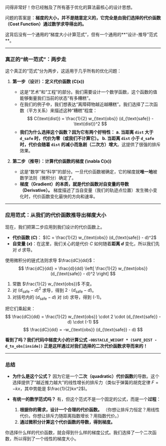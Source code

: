 问得非常好！你已经触及了所有基于优化的算法最核心的设计思想。

问题的答案是：**梯度的大小，并不是随意定义的，它完全是由我们选择的代价函数（Cost Function）通过数学求导得出的。**

这背后没有一个通用的“梯度大小计算范式”，但有一个通用的**“设计-推导”范式**。

---

### 真正的“统一范式”：两步走

这个真正的“范式”分为两步，这适用于几乎所有的优化问题：

1.  **第一步（设计）：定义代价函数 \(C(x)\)**
    *   这是“艺术”和“工程”的部分。我们需要设计一个数学函数，这个函数的值能够衡量我们当前的状态“有多糟糕”。
    *   在我们的例子中，我们想表达“离障碍物越近越糟糕”。我们选择了二次函数（平方关系）来描述这种“糟糕”程度：
        $$
        C(\text{dist}) = \frac{1}{2} w_{\text{obs}} (d_{\text{safe}} - \text{dist})^2
        $$
    *   **我们为什么选择这个函数？**因为它有两个好特性：
        a. 当距离 `dist` 大于 `d_safe` 时，代价为零（或我们不计算它）。
        b. 当距离 `dist` 小于 `d_safe` 时，代价会随着 `dist` 的减小而**急剧（二次方）增大**。这提供了很强的排斥效果。

2.  **第二步（推导）：计算代价函数的梯度 \(\nabla C(x)\)**
    *   这是“数学”和“科学”的部分。一旦代价函数被确定，它的梯度就**唯一地**被数学法则（微积分）确定了。
    *   **梯度（Gradient）的本质，就是代价函数对自变量的导数（Derivative）。** 梯度描述了当自变量（我们的轨迹点位置）发生微小变化时，代价函数变化最快的方向和速率。

---

### 应用范式：从我们的代价函数推导出梯度大小

现在，我们把第二步应用到我们设计的代价函数上。

*   **代价函数 $(C)$**： $(C = \frac{1}{2} w_{\text{obs}} (d_{\text{safe}} - d)^2$
*   **自变量 $(x)$**：在这里，我们关心的是代价 $C$ 如何随着**距离 $d$** 变化，所以我们先对 $d$ 求导。

使用微积分的链式法则求导 $\frac{dC}{dd}$：
$$
\frac{dC}{dd} = \frac{d}{dd} \left[ \frac{1}{2} w_{\text{obs}} (d_{\text{safe}} - d)^2 \right]
$$
1.  常数 $\frac{1}{2} w_{\text{obs}}$ 不变。
2.  对 $(d_{\text{safe}} - d)^2$ 求导，得到 $2 \cdot (d_{\text{safe}} - d)$。
3.  对括号内的 $(d_{\text{safe}} - d)$ 对 \(d\) 求导，得到 \(-1\)。

把它们乘起来：
$$
\frac{dC}{dd} = \frac{1}{2} w_{\text{obs}} \cdot 2 \cdot (d_{\text{safe}} - d) \cdot (-1)
$$
$$
\frac{dC}{dd} = -w_{\text{obs}} (d_{\text{safe}} - d)
$$

**看到了吗？我们代码中梯度大小的计算公式 `-OBSTACLE_WEIGHT * (SAFE_DIST - d_to_obs[inside])` 正是这样通过对我们选择的二次代价函数求导而来的！**

---

### 总结

*   **为什么是这个公式？**
    因为它是一个**二次（quadratic）代价函数**的导数。这个选择提供了“越近推力越大”的线性增长的排斥力（类似于弹簧的胡克定律 $F=-kx$，其中势能是 $\frac{1}{2}kx^2$)。

*   **有统一的数学范式吗？**
    有，但这个范式不是一个固定的公式，而是一个**过程**：
    1.  **根据你的需求，设计一个合理的代价函数。** （你想让排斥力恒定？用线性代价。你想让排斥力随距离指数增长？用指数代价。）
    2.  **通过微积分计算这个代价函数的导数，得到梯度。**

你选择什么样的代价函数，就会得到什么样的梯度公式。我们选择了一个二次函数，所以得到了一个线性的梯度大小。